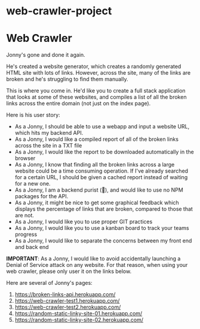 # web-crawler-project
# Web Crawler

Jonny's gone and done it again. 

He's created a website generator, which creates a randomly generated HTML site with lots of links. However, across the site, many of the links are broken and he's struggling to find them manually.

This is where you come in. He'd like you to create a full stack application that looks at some of these websites, and compiles a list of all the broken links across the entire domain (not just on the index page).

Here is his user story:

- As a Jonny, I should be able to use a webapp and input a website URL, which hits my backend API. 
- As a Jonny, I would like a compiled report of all of the broken links across the site in a TXT file
- As a Jonny, I would like the report to be downloaded automatically in the browser
- As a Jonny, I know that finding all the broken links across a large website could be a time consuming operation. If I've  already searched for a certain URL, I should be given a cached report instead of waiting for a new one. 
- As a Jonny, I am a backend purist (🤫), and would like to use no NPM packages for the API. 
- As a Jonny, it might be nice to get some graphical feedback which displays the percentage of links that are broken, compared to those that are not. 
- As a Jonny, I would like you to use proper GIT practices
- As a Jonny, I would like you to use a kanban board to track your teams progress
- As a Jonny, I would like to separate the concerns between my front end and back end

**IMPORTANT**: As a Jonny, I would like to avoid accidentally launching a Denial of Service attack on any website. For that reason, when using your web crawler, please only user it on the links below. 


Here are several of Jonny's pages: 
1. https://broken-links-api.herokuapp.com/
2. https://web-crawler-test1.herokuapp.com/
3. https://web-crawler-test2.herokuapp.com/
4. https://random-static-linky-site-01.herokuapp.com/
5. https://random-static-linky-site-02.herokuapp.com/